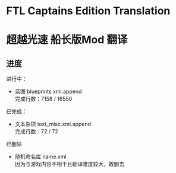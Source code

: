 # FTL Captains Edition Translation
# 超越光速 船长版Mod 翻译

## 进度

进行中：
* 蓝图 blueprints.xml.append<br/>
    完成行数：7158 / 16550

已完成：
* 文本杂项 text_misc.xml.append<br/>
    完成行数：72 / 72

已删除
* 随机命名库 name.xml<br/>
    因为与游戏内容不相干且翻译难度较大，故删去